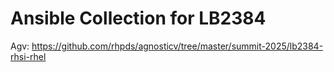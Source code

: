 # Ansible Collection for LB2384
Agv: https://github.com/rhpds/agnosticv/tree/master/summit-2025/lb2384-rhsi-rhel
